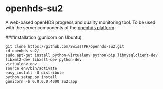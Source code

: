 openhds-su2
===========

A web-based openHDS progress and quality monitoring tool. To be used with the server components of the [openhds platform](https://github.com/SwissTPH/) 

###Installation (gunicorn on Ubuntu)

```
git clone https://github.com/SwissTPH/openhds-su2.git
cd openhds-su2/
sudo apt-get install python-virtualenv python-pip libmysqlclient-dev libxml2-dev libxslt-dev python-dev
virtualenv env
source env/bin/activate
easy_install -U distribute
python setup.py install
gunicorn -b 0.0.0.0:4000 su2:app
```
